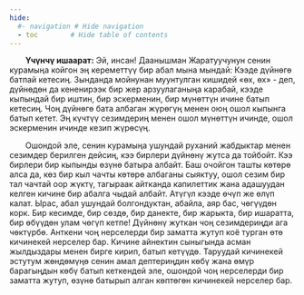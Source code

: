 ```yaml
---
hide:
  #- navigation # Hide navigation
  - toc        # Hide table of contents
---
```


&emsp;&emsp;**Үчүнчү ишаарат:** Эй, инсан! Даанышман Жаратуучунун сенин курамыңа койгон эң кереметтүү бир абал мына мындай: Кээде дүйнөгө батпай кетесиң. Зынданда мойнунан муунтулган кишидей «өх, өх» - деп, дүйнөдөн да кененирээк бир жер арзуулаганыңа карабай, кээде кыпындай бир иштин, бир эскерменин, бир мүнөттүн ичине батып кетесиң. Чоң дүйнөгө бата албаган жүрөгүң менен оюң ошол кыпынга батып кетет. Эң күчтүү сезимдериң менен ошол мүнөттүн ичинде, ошол эскерменин ичинде кезип жүрөсүң.

&emsp;&emsp;Ошондой эле, сенин курамыңа ушундай руханий жабдыктар менен сезимдер берилген дейсиң, кээ бирлери дүйнөнү жутса да тойбойт. Кээ бирлери бир кыпынды өзүнө батыра албайт. Баш очойгон ташты көтөрө алса да, көз бир кыл чачты көтөрө албаганы сыяктуу, ошол сезим бир тал чачтай оор жүктү, тагыраак айтканда капилеттик жана адашуудан келген кичине бир абалга чыдай албайт. Атүгүл кээде өчүп же өлүп калат. Ырас, абал ушундай болгондуктан, абайла, аяр бас, чөгүүдөн корк. Бир кесимде, бир сөздө, бир данекте, бир жарыкта, бир ишаратта, бир өбүүдөн улам чөгүп кетпе! Дүйнөнү жуткан чоң сезимдериңди ага чөктүрбө. Анткени чоң нерселерди бир заматта жутуп коё турган өтө кичинекей нерселер бар. Кичине айнектин сыныгында асман жылдыздары менен бирге кирип, батып кетүүдө. Таруудай кичинекей эстутум жөндөмүңө сенин амал дептериңдин көбү жана өмүр барагыңдын көбү батып кеткендей эле, ошондой чоң нерселерди бир заматта жутуп, өзүнө батырып алган көптөгөн кичинекей нерселер бар.
